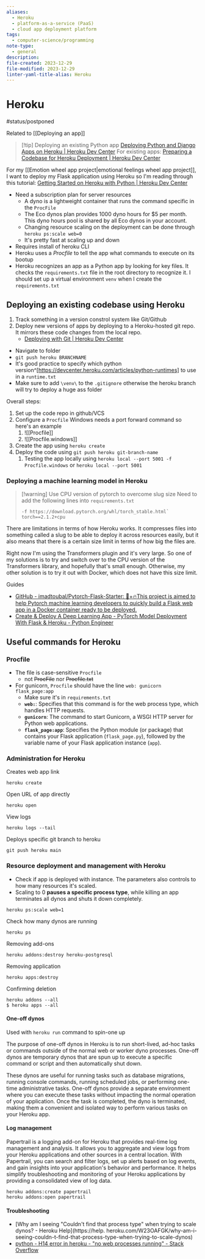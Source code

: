 ```yaml
---
aliases:
  - Heroku
  - platform-as-a-service (PaaS)
  - cloud app deployment platform
tags:
  - computer-science/programming
note-type:
  - general
description: 
file-created: 2023-12-29
file-modified: 2023-12-29
linter-yaml-title-alias: Heroku
---
```


# Heroku

#status/postponed

Related to [[Deploying an app]]

> [!tip] Deploying an existing Python app
> [Deploying Python and Django Apps on Heroku | Heroku Dev Center](https://devcenter.heroku.com/articles/deploying-python)
> For existing apps:  [Preparing a Codebase for Heroku Deployment | Heroku Dev Center](https://devcenter.heroku.com/articles/preparing-a-codebase-for-heroku-deployment)

For my [[Emotion wheel app project|emotional feelings wheel app project]], I want to deploy my Flask application using Heroku so I'm reading through this tutorial: [Getting Started on Heroku with Python | Heroku Dev Center](https://devcenter.heroku.com/articles/getting-started-with-python#create-and-deploy-the-app)
- Need a subscription plan for server resources
	- A dyno is a lightweight container that runs the command specific in the `ProcFile`
	- The Eco dynos plan provides 1000 dyno hours for $5 per month. This dyno hours pool is shared by all Eco dynos in your account.
	- Changing resource scaling on the deployment can be done through `heroku ps:scale web=0`
	- It's pretty fast at scaling up and down
- Requires install of heroku CLI
- Heroku uses a *Procfile* to tell the app what commands to execute on its bootup
- Heroku recognizes an app as a Python app by looking for key files. It checks the `requirements.txt` file in the root directory to recognize it. I should set up a virtual environment `venv` when I create the `requirements.txt`

## Deploying an existing codebase using Heroku

1. Track something in a version constrol system like Git/Github
2. Deploy new versions of apps by deploying to a Heroku-hosted git repo. It mirrors these code changes from the local repo.
	- [Deploying with Git | Heroku Dev Center](https://devcenter.heroku.com/articles/git#create-a-heroku-remote)
- Navigate to folder
- `git push heroku BRANCHNAME`
- It's good practice to specify which python version^[https://devcenter.heroku.com/articles/python-runtimes] to use in a `runtime.txt`
- Make sure to add `\venv\` to the `.gitignore` otherwise the heroku branch will try to deploy a huge ass folder

Overall steps:
1. Set up the code repo in github/VCS
2. Configure a `Procfile` Windows needs a port forward command so here's an example
	1. ![[Procfile]]
	2. ![[Procfile.windows]]
3. Create the app using `heroku create`
4. Deploy the code using `git push heroku git-branch-name`
	1. Testing the app locally using `heroku local --port 5001 -f Procfile.windows` or `heroku local --port 5001`

### Deploying a machine learning model in Heroku

> [!warning] Use CPU version of pytorch to overcome slug size
> Need to add the following lines into `requirements.txt`
>
>
>
> ```
> -f https://download.pytorch.org/whl/torch_stable.html`
> torch==2.1.2+cpu
> ```

There are limitations in terms of how Heroku works. It compresses files into something called a slug to be able to deploy it across resources easily, but it also means that there is a certain size limit in terms of how big the files are.

Right now I'm using the Transformers plugin and it's very large. So one of my solutions is to try and switch over to the CPU version of the Transformers library, and hopefully that's small enough. Otherwise, my other solution is to try it out with Docker, which does not have this size limit.

Guides
- [GitHub - imadtoubal/Pytorch-Flask-Starter: 🐍+🔥This project is aimed to help Pytorch machine learning developers to quickly build a Flask web app in a Docker container ready to be deployed.](https://github.com/imadtoubal/Pytorch-Flask-Starter)
- [Create & Deploy A Deep Learning App - PyTorch Model Deployment With Flask & Heroku - Python Engineer](https://www.python-engineer.com/posts/pytorch-model-deployment-with-flask/)

## Useful commands for Heroku

### Procfile

- The file is case-sensitive `Procfile` 
	- not ~~ProcFile~~ nor ~~Procfile.txt~~
- For gunicorn, `Procfile` should have the line `web: gunicorn flask_page:app`
	- Make sure it's in `requirements.txt`
	- **`web:`**: Specifies that this command is for the web process type, which handles HTTP requests.  
	- **`gunicorn`**: The command to start Gunicorn, a WSGI HTTP server for Python web applications.
	- **`flask_page:app`**: Specifies the Python module (or package) that contains your Flask application (`flask_page.py`), followed by the variable name of your Flask application instance (`app`).

### Administration for Heroku

Creates web app link
```term
heroku create 
```
Open URL of app directly
```term
heroku open
```

View logs
```term
heroku logs --tail
```

Deploys specific git branch to heroku

```term
git push heroku main
```

### Resource deployment and management with Heroku

- Check if app is deployed with instance. The parameters also controls to how many resources it's scaled.
- Scaling to 0 **pauses a specific process type**, while killing an app terminates all dynos and shuts it down completely.

```term
heroku ps:scale web=1
```

Check how many dynos are running
```term
heroku ps
```
Removing add-ons
```term
heroku addons:destroy heroku-postgresql
```
Removing application
```term
heroku apps:destroy
```
Confirming deletion
```term
heroku addons --all
$ heroku apps --all
```

#### One-off dynos

Used with `heroku run` command to spin-one up

The purpose of one-off dynos in Heroku is to run short-lived, ad-hoc tasks or commands outside of the normal web or worker dyno processes. One-off dynos are temporary dynos that are spun up to execute a specific command or script and then automatically shut down.

These dynos are useful for running tasks such as database migrations, running console commands, running scheduled jobs, or performing one-time administrative tasks. One-off dynos provide a separate environment where you can execute these tasks without impacting the normal operation of your application. Once the task is completed, the dyno is terminated, making them a convenient and isolated way to perform various tasks on your Heroku app.

#### Log management

Papertrail is a logging add-on for Heroku that provides real-time log management and analysis. It allows you to aggregate and view logs from your Heroku applications and other sources in a central location. With Papertrail, you can search and filter logs, set up alerts based on log events, and gain insights into your application's behavior and performance. It helps simplify troubleshooting and monitoring of your Heroku applications by providing a consolidated view of log data.

```term
heroku addons:create papertrail
heroku addons:open papertrail
```

#### Troubleshooting

- [Why am I seeing "Couldn't find that process type" when trying to scale dynos? - Heroku Help](https://help.
heroku.com/W23OAFGK/why-am-i-seeing-couldn-t-find-that-process-type-when-trying-to-scale-dynos)
- [python - H14 error in heroku - "no web processes running" - Stack Overflow](https://stackoverflow.com/questions/41804507/h14-error-in-heroku-no-web-processes-running)

